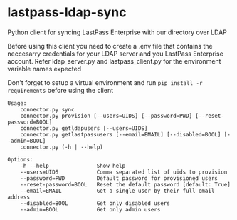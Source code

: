# lastpass-ldap-sync
Python client for syncing LastPass Enterprise with our directory over LDAP

Before using this client you need to create a .env file that contains the neccesarry credentials for your LDAP server and you LastPass Enterprise account. Refer ldap_server.py and lastpass_client.py for the environment variable names expected

Don't forget to setup a virtual environment and run `pip install -r requirements` before using the client
```
Usage:
    connector.py sync
    connector.py provision [--users=UIDS] [--password=PWD] [--reset-password=BOOL]
    connector.py getldapusers [--users=UIDS]
    connector.py getlastpassusers [--email=EMAIL] [--disabled=BOOL] [--admin=BOOL]
    connector.py (-h | --help)

Options:
    -h --help               Show help
    --users=UIDS            Comma separated list of uids to provision
    --password=PWD          Default password for provisioned users
    --reset-password=BOOL   Reset the default password [default: True]
    --email=EMAIL           Get a single user by their full email address
    --disabled=BOOL         Get only disabled users
    --admin=BOOL            Get only admin users
```
